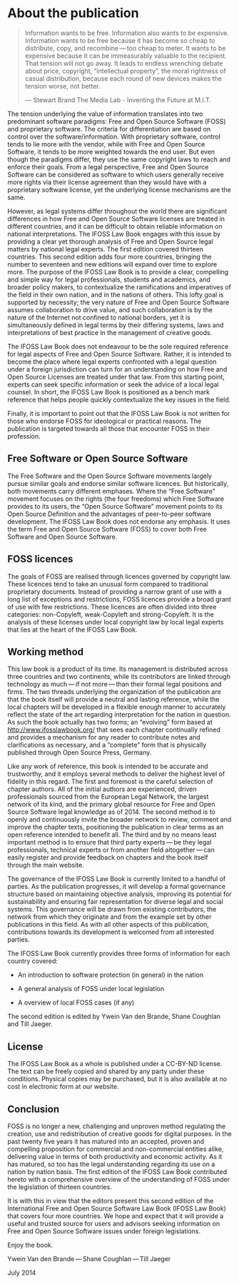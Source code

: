 # About the publication

> Information wants to be free. Information also wants to be expensive.
> Information wants to be free because it has become so cheap to
> distribute, copy, and recombine — too cheap to meter. It wants to be
> expensive because it can be immeasurably valuable to the recipient.
> That tension will not go away. It leads to endless wrenching debate
> about price, copyright, “intellectual property”, the moral rightness
> of casual distribution, because each round of new devices makes the
> tension worse, not better.
>
> —  Stewart Brand The Media Lab - Inventing the Future at M.I.T.

The tension underlying the value of information translates into two
predominant software paradigms: Free and Open Source Software (FOSS) and
proprietary software. The criteria for differentiation are based on
control over the software/information. With proprietary software,
control tends to lie more with the vendor, while with Free and Open
Source Software, it tends to be more weighted towards the end user. But
even though the paradigms differ, they use the same copyright laws to
reach and enforce their goals. From a legal perspective, Free and Open
Source Software can be considered as software to which users generally
receive more rights via their license agreement than they would have
with a proprietary software license, yet the underlying license
mechanisms are the same.

However, as legal systems differ throughout the world there are
significant differences in how Free and Open Source Software licenses
are treated in different countries, and it can be difficult to obtain
reliable information on national interpretations. The IFOSS Law Book
engages with this issue by providing a clear yet thorough analysis of
Free and Open Source legal matters by national legal experts. The first
edition covered thirteen countries. This second edition adds four more
countries, bringing the number to seventeen and new editions will expand
over time to explore more. The purpose of the IFOSS Law Book is to
provide a clear, compelling and simple way for legal professionals,
students and academics, and broader policy makers, to contextualize the
ramifications and imperatives of the field in their own nation, and in
the nations of others. This lofty goal is supported by necessity; the
very nature of Free and Open Source Software assumes collaboration to
drive value, and such collaboration is by the nature of the Internet not
confined to national borders, yet it is simultaneously defined in legal
terms by their differing systems, laws and interpretations of best
practice in the management of creative goods.

The IFOSS Law Book does not endeavour to be the sole required reference
for legal aspects of Free and Open Source Software. Rather, it is
intended to become the place where legal experts confronted with a legal
question under a foreign jurisdiction can turn for an understanding on
how Free and Open Source Licenses are treated under that law. From this
starting point, experts can seek specific information or seek the advice
of a local legal counsel. In short, the IFOSS Law Book is positioned as
a bench mark reference that helps people quickly contextualize the key
issues in the field.

Finally, it is important to point out that the IFOSS Law Book is not
written for those who endorse FOSS for ideological or practical reasons.
The publication is targeted towards all those that encounter FOSS in
their profession.

## Free Software or Open Source Software

The Free Software and the Open Source Software movements largely pursue
similar goals and endorse similar software licences. But historically,
both movements carry different emphases. Where the “Free Software”
movement focuses on the rights (the four freedoms) which Free Software
provides to its users, the “Open Source Software” movement points to its
Open Source Definition and the advantages of peer-to-peer software
development. The IFOSS Law Book does not endorse any emphasis. It uses
the term Free and Open Source Software (FOSS) to cover both Free
Software and Open Source Software.

## FOSS licences

The goals of FOSS are realised through licences governed by copyright
law. These licences tend to take an unusual form compared to traditional
proprietary documents. Instead of providing a narrow grant of use with a
long list of exceptions and restrictions, FOSS licences provide a broad
grant of use with few restrictions. These licences are often divided
into three categories: non-Copyleft, weak-Copyleft and strong-Copyleft.
It is the analysis of these licenses under local copyright law by local
legal experts that lies at the heart of the IFOSS Law Book.

## Working method

This law book is a product of its time. Its management is distributed
across three countries and two continents, while its contributors are
linked through technology as much — if not more — than their formal
legal positions and firms. The two threads underlying the organization
of the publication are that the book itself will provide a neutral and
lasting reference, while the local chapters will be developed in a
flexible enough manner to accurately reflect the state of the art
regarding interpretation for the nation in question. As such the book
actually has two forms; an “evolving” form based at
<http://www.ifosslawbook.org/> that sees each chapter continually
refined and provides a mechanism for any reader to contribute notes and
clarifications as necessary, and a “complete” form that is physically
published through Open Source Press, Germany.

Like any work of reference, this book is intended to be accurate and
trustworthy, and it employs several methods to deliver the highest level
of fidelity in this regard. The first and foremost is the careful
selection of chapter authors. All of the initial authors are
experienced, driven professionals sourced from the European Legal
Network, the largest network of its kind, and the primary global
resource for Free and Open Source Software legal knowledge as of 2014.
The second method is to openly and continuously invite the broader
network to review, comment and improve the chapter texts, positioning
the publication in clear terms as an open reference intended to benefit
all. The third and by no means least important method is to ensure that
third party experts — be they legal professionals, technical experts or
from another field altogether — can easily register and provide feedback
on chapters and the book itself through the main website.

The governance of the IFOSS Law Book is currently limited to a handful
of parties. As the publication progresses, it will develop a formal
governance structure based on maintaining objective analysis, improving
its potential for sustainability and ensuring fair representation for
diverse legal and social systems. This governance will be drawn from
existing contributors, the network from which they originate and from
the example set by other publications in this field. As with all other
aspects of this publication, contributions towards its development is
welcomed from all interested parties.

The IFOSS Law Book currently provides three forms of information for
each country covered:

-   An introduction to software protection (in general) in the nation

-   A general analysis of FOSS under local legislation

-   A overview of local FOSS cases (if any)

The second edition is edited by Ywein Van den Brande, Shane Coughlan and
Till Jaeger.

## License

The IFOSS Law Book as a whole is published under a CC-BY-ND license. The
text can be freely copied and shared by any party under these
conditions. Physical copies may be purchased, but it is also available
at no cost in electronic form at our website.

## Conclusion

FOSS is no longer a new, challenging and unproven method regulating the
creation, use and redistribution of creative goods for digital purposes.
In the past twenty five years it has matured into an accepted, proven
and compelling proposition for commercial and non-commercial entities
alike, delivering value in terms of both productivity and economic
activity. As it has matured, so too has the legal understanding
regarding its use on a nation by nation basis. The first edition of the
IFOSS Law Book contributed hereto with a comprehensive overview of the
understanding of FOSS under the legislation of thirteen countries.

It is with this in view that the editors present this second edition of
the International Free and Open Source Software Law Book (IFOSS Law
Book) that covers four more countries. We hope and expect that it will
provide a useful and trusted source for users and advisors seeking
information on Free and Open Source Software issues under foreign
legislations.

Enjoy the book.

Ywein Van den Brande — Shane Coughlan — Till Jaeger

July 2014
